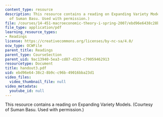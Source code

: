 ```yaml
---
content_type: resource
description: This resource contains a reading on Expanding Variety Models. (Courtesy
  of Suman Basu. Used with permission.)
file: /courses/14-451-macroeconomic-theory-i-spring-2007/ebd96e6438c28b9cc96b49016bba23d1_handout3.pdf
file_type: application/pdf
learning_resource_types:
- Readings
license: https://creativecommons.org/licenses/by-nc-sa/4.0/
ocw_type: OCWFile
parent_title: Readings
parent_type: CourseSection
parent_uid: 9ac13940-5ea3-cd87-d323-c79059462913
resourcetype: Document
title: handout3.pdf
uid: ebd96e64-38c2-8b9c-c96b-49016bba23d1
video_files:
  video_thumbnail_file: null
video_metadata:
  youtube_id: null
---
```

This resource contains a reading on Expanding Variety Models. (Courtesy of Suman Basu. Used with permission.)